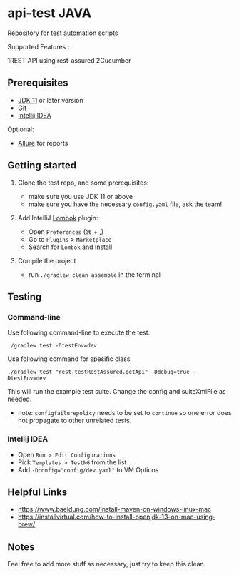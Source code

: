 # api-test JAVA

Repository for test automation scripts

Supported Features :

1REST API using rest-assured
2Cucumber

## Prerequisites

* [JDK 11](https://jdk.java.net/11/) or later version
* [Git](https://git-scm.com/downloads)
* [Intellij IDEA](https://www.jetbrains.com/idea/download/)

Optional:

* [Allure](https://docs.qameta.io/allure/#_installing_a_commandline) for reports

## Getting started

1. Clone the test repo, and some prerequisites:

    - make sure you use JDK 11 or above
    - make sure you have the necessary `config.yaml` file, ask the team!

2. Add IntelliJ [Lombok][1] plugin:
    * Open `Preferences` (⌘ + ,)
    * Go to `Plugins` > `Marketplace`
    * Search for `Lombok` and Install

3. Compile the project
    * run `./gradlew clean assemble` in the terminal

## Testing

### Command-line

Use following command-line to execute the test.

    ./gradlew test -DtestEnv=dev

Use following command for spesific class

    ./gradlew test "rest.testRestAssured.getApi" -Ddebug=true -DtestEnv=dev

This will run the example test suite. Change the config and suiteXmlFile as needed.

- note: `configfailurepolicy` needs to be set to `continue` so one error does not propagate to other unrelated tests.

### Intellij IDEA

* Open `Run > Edit Configurations`
* Pick `Templates > TestNG` from the list
* Add `-Dconfig="config/dev.yaml"` to VM Options

## Helpful Links

* https://www.baeldung.com/install-maven-on-windows-linux-mac
* https://installvirtual.com/how-to-install-openjdk-13-on-mac-using-brew/

## Notes

Feel free to add more stuff as necessary, just try to keep this clean.


[1]: https://projectlombok.org/